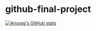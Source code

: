 # github-final-project
[![Anurag's GitHub stats](https://github-readme-stats.vercel.app/api?username=klonejoe)](https://github.com/anuraghazra/github-readme-stats)
